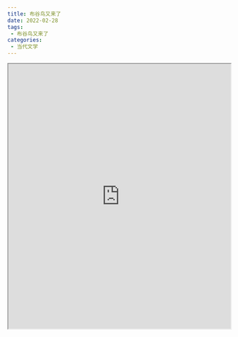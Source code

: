 ```yaml
---
title: 布谷鸟又来了
date: 2022-02-28
tags:
 - 布谷鸟又来了
categories:
 - 当代文学
---
```




<iframe src="http://localhost:8080/pdf/web/viewer.html?file=https://vkceyugu.cdn.bspapp.com/VKCEYUGU-e9075d72-0451-48df-afe1-d46932ae4554/c7243503-53dc-4b74-9fb2-c84e34d79a65.pdf" width="100%" height="600px"></iframe>